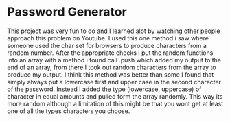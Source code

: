 # Password Generator

This project was very fun to do and I learned alot by watching other people approach this problem 
on Youtube. I used this one method i saw where someone used the char set for browsers to produce characters
from a random number. After the appropriate checks I put the random functions into an array with a method
i found call .push which added my output to the end of an array, from there I took out random characters from
the array to produce my output. I think this method was better than some I found that simply always put a lowercase
first and upper case in the second character of the password. Instead I added the type (lowercase, uppercase) of character 
in equal amounts and pulled form the array randomly. This way its more random although a limitation of this might be that 
you wont get at least one of all the types characters you choose. 
